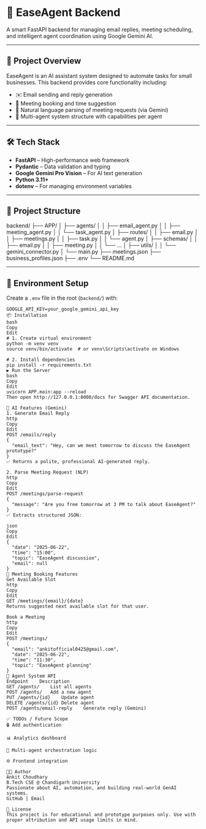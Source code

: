 # 🤖 EaseAgent Backend

A smart FastAPI backend for managing email replies, meeting scheduling, and intelligent agent coordination using Google Gemini AI.

---

## 🚀 Project Overview

EaseAgent is an AI assistant system designed to automate tasks for small businesses. This backend provides core functionality including:

- ✉️ Email sending and reply generation
- 📅 Meeting booking and time suggestion
- 🧠 Natural language parsing of meeting requests (via Gemini)
- 🧠 Multi-agent system structure with capabilities per agent

---

## 🛠️ Tech Stack

- **FastAPI** – High-performance web framework
- **Pydantic** – Data validation and typing
- **Google Gemini Pro Vision** – For AI text generation
- **Python 3.11+**
- **dotenv** – For managing environment variables

---

## 📁 Project Structure

backend/
├── APP/
│ ├── agents/
│ │ ├── email_agent.py
│ │ ├── meeting_agent.py
│ │ └── task_agent.py
│ ├── routes/
│ │ ├── email.py
│ │ ├── meetings.py
│ │ ├── task.py
│ │ └── agent.py
│ ├── schemas/
│ │ ├── email.py
│ │ ├── meeting.py
│ │ └── ...
│ ├── utils/
│ │ └── gemini_connector.py
│ └── main.py
├── meetings.json
├── business_profiles.json
├── .env
└── README.md


---

## 🔑 Environment Setup

Create a `.env` file in the root (`backend/`) with:

```env
GOOGLE_API_KEY=your_google_gemini_api_key
📦 Installation
bash
Copy
Edit
# 1. Create virtual environment
python -m venv venv
source venv/bin/activate  # or venv\Scripts\activate on Windows

# 2. Install dependencies
pip install -r requirements.txt
▶️ Run the Server
bash
Copy
Edit
uvicorn APP.main:app --reload
Then open http://127.0.0.1:8000/docs for Swagger API documentation.

🧠 AI Features (Gemini)
1. Generate Email Reply
http
Copy
Edit
POST /emails/reply
{
  "email_text": "Hey, can we meet tomorrow to discuss the EaseAgent prototype?"
}
✅ Returns a polite, professional AI-generated reply.

2. Parse Meeting Request (NLP)
http
Copy
Edit
POST /meetings/parse-request
{
  "message": "Are you free tomorrow at 3 PM to talk about EaseAgent?"
}
✅ Extracts structured JSON:

json
Copy
Edit
{
  "date": "2025-06-22",
  "time": "15:00",
  "topic": "EaseAgent discussion",
  "email": null
}
📅 Meeting Booking Features
Get Available Slot
http
Copy
Edit
GET /meetings/{email}/{date}
Returns suggested next available slot for that user.

Book a Meeting
http
Copy
Edit
POST /meetings/
{
  "email": "ankitofficial0425@gmail.com",
  "date": "2025-06-22",
  "time": "11:30",
  "topic": "EaseAgent planning"
}
🧩 Agent System API
Endpoint	Description
GET /agents/	List all agents
POST /agents/	Add a new agent
PUT /agents/{id}	Update agent
DELETE /agents/{id}	Delete agent
POST /agents/email-reply	Generate reply (Gemini)

✅ TODOs / Future Scope
🔒 Add authentication

📊 Analytics dashboard

🧠 Multi-agent orchestration logic

🌐 Frontend integration

👨‍💻 Author
Ankit Choudhary
B.Tech CSE @ Chandigarh University
Passionate about AI, automation, and building real-world GenAI systems.
GitHub | Email

🏁 License
This project is for educational and prototype purposes only. Use with proper attribution and API usage limits in mind.
